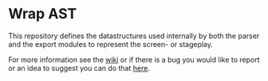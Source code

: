 # Wrap AST
This repository defines the datastructures used internally by both the parser and the export modules
to represent the screen- or stageplay.

For more information see the [wiki](https://github.com/eprovst/wrap/wiki) or if there is a bug you would like to report
or an idea to suggest you can do that [here](https://github.com/eprovst/wrap/issues).

